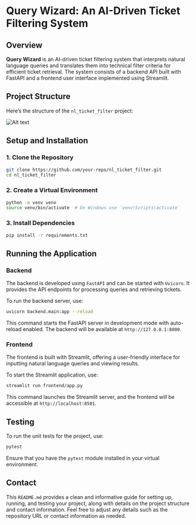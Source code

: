 # Query Wizard: An AI-Driven Ticket Filtering System

## Overview

**Query Wizard** is an AI-driven ticket filtering system that interprets natural language queries and translates them into technical filter criteria for efficient ticket retrieval. The system consists of a backend API built with FastAPI and a frontend user interface implemented using Streamlit.

## Project Structure

Here’s the structure of the `nl_ticket_filter` project:

![Alt text](C:/Users/Theeraj/Desktop/sp/nl_ticket_filter/data/asset/structure.jpg")


## Setup and Installation

### 1. Clone the Repository

```bash
git clone https://github.com/your-repo/nl_ticket_filter.git
cd nl_ticket_filter
```
### 2. Create a Virtual Environment

```bash
python -m venv venv
source venv/bin/activate  # On Windows use `venv\Scripts\activate`
```
### 3. Install Dependencies

```bash
pip install -r requirements.txt
```
## Running the Application

### Backend

The backend is developed using `FastAPI` and can be started with `Uvicorn`. It provides the API endpoints for processing queries and retrieving tickets.

To run the backend server, use:

```bash
uvicorn backend.main:app --reload
```
This command starts the FastAPI server in development mode with auto-reload enabled. The backend will be available at `http://127.0.0.1:8000`.

### Frontend

The frontend is built with Streamlit, offering a user-friendly interface for inputting natural language queries and viewing results.

To start the Streamlit application, use:
```bash
streamlit run frontend/app.py
```

This command launches the Streamlit server, and the frontend will be accessible at `http://localhost:8501`. 

## Testing

To run the unit tests for the project, use:
```bash
pytest
```
Ensure that you have the `pytest` module installed in your virtual environment.

## Contact


This `README.md` provides a clean and informative guide for setting up, running, and testing your project, along with details on the project structure and contact information. Feel free to adjust any details such as the repository URL or contact information as needed.